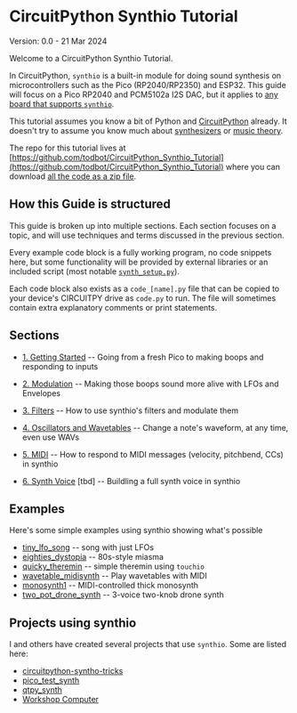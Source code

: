 
CircuitPython Synthio Tutorial
==============================

Version: 0.0 - 21 Mar 2024

Welcome to a CircuitPython Synthio Tutorial.

In CircuitPython, `synthio` is a built-in module for doing sound synthesis
on microcontrollers such as the Pico (RP2040/RP2350) and ESP32.
This guide will focus on a Pico RP2040 and PCM5102a I2S DAC, 
but it applies to [any board that supports `synthio`](https://docs.circuitpython.org/en/latest/shared-bindings/synthio/index.html#module-synthio).

This tutorial assumes you know a bit of Python and [CircuitPython](https://circuitpython.org) already.
It doesn't try to assume you know much about [synthesizers](https://www.youtube.com/watch?v=cWslSTTkiFU) or [music theory](https://www.youtube.com/watch?v=rgaTLrZGlk0).

The repo for this tutorial lives at [https://github.com/todbot/CircuitPython_Synthio_Tutorial](https://github.com/todbot/CircuitPython_Synthio_Tutorial) where you can download
[all the code as a zip file](https://github.com/todbot/CircuitPython_Synthio_Tutorial/archive/refs/heads/main.zip).


## How this Guide is structured

This guide is broken up into multiple sections. Each section focuses on a topic,
and will use techniques and terms discussed in the previous section.

Every example code block is a fully working program, no code snippets here, but
some functionality will be provided by external libraries or an included script
(most notable [`synth_setup.py`](./1_getting_started/synth_setup.py)).

Each code block also exists as a `code_[name].py` file that can be copied to
your device's CIRCUITPY drive as `code.py` to run.  The file will sometimes
contain extra explanatory comments or print statements.

## Sections


* [1. Getting Started](./README-1-Getting-Started.md)
-- Going from a fresh Pico to making boops and responding to inputs

* [2. Modulation](./README-2-Modulation.md)
-- Making those boops sound more alive with LFOs and Envelopes

* [3. Filters](./README-3-Filters.md)
-- How to use synthio's filters and modulate them

* [4. Oscillators and Wavetables](./README-4-Oscillators-Wavetables.md)
-- Change a note's waveform, at any time, even use WAVs

* [5. MIDI](./README-5-MIDI.md)
-- How to respond to MIDI messages (velocity, pitchbend, CCs) in synthio

* [6. Synth Voice](./README-4-Synth-Voice.md)  [tbd]
-- Buildling a full synth voice in synthio


## Examples 

Here's some simple examples using synthio showing what's possible

* [tiny_lfo_song](https://www.youtube.com/watch?v=m_ALNCWXor0) -- song with just LFOs
* [eighties_dystopia](https://www.youtube.com/watch?v=EcDqYh-DzVA) -- 80s-style miasma
* [quicky_theremin]() -- simple theremin using `touchio`
* [wavetable_midisynth](https://www.youtube.com/watch?v=CrxaB_AVQqM) -- Play wavetables with MIDI 
* [monosynth1](https://www.youtube.com/watch?v=EcDqYh-DzVA) -- MIDI-controlled thick monosynth
* [two_pot_drone_synth](https://www.youtube.com/watch?v=xEmhk-dVXqQ) -- 3-voice two-knob drone synth

## Projects using synthio

I and others have created several projects that use `synthio`.
Some are listed here:

* [circuitpython-syntho-tricks](https://github.com/todbot/circuitpython-synthio-tricks)
* [pico_test_synth](https://github.com/todbot/pico_test_synth)
* [qtpy_synth](https://github.com/todbot/qtpy_synth)
* [Workshop Computer](https://github.com/todbot/Workshop_Computer/tree/main/Demonstrations%2BHelloWorlds/CircuitPython)
